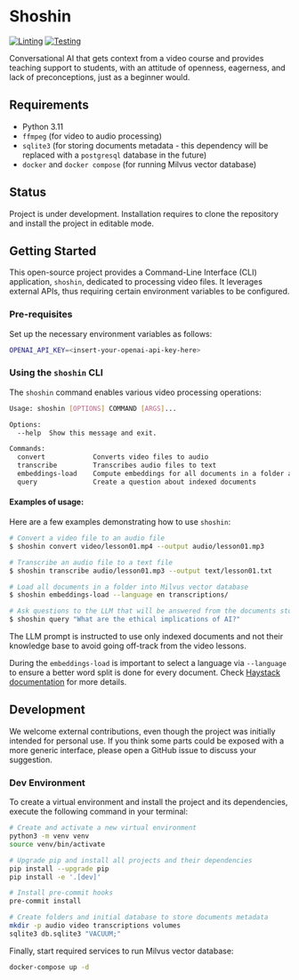 # Shoshin

[![Linting](https://github.com/palazzem/shoshin/actions/workflows/linting.yaml/badge.svg)](https://github.com/palazzem/shoshin/actions/workflows/linting.yaml)
[![Testing](https://github.com/palazzem/shoshin/actions/workflows/testing.yaml/badge.svg)](https://github.com/palazzem/shoshin/actions/workflows/testing.yaml)

Conversational AI that gets context from a video course and provides teaching support to students, with an attitude of
openness, eagerness, and lack of preconceptions, just as a beginner would.

## Requirements

- Python 3.11
- `ffmpeg` (for video to audio processing)
- `sqlite3` (for storing documents metadata - this dependency will be replaced with a `postgresql` database in the future)
- `docker` and `docker compose` (for running Milvus vector database)

## Status

Project is under development. Installation requires to clone the repository and install the project in editable mode.

## Getting Started

This open-source project provides a Command-Line Interface (CLI) application, `shoshin`, dedicated to processing video files.
It leverages external APIs, thus requiring certain environment variables to be configured.

### Pre-requisites

Set up the necessary environment variables as follows:

```bash
OPENAI_API_KEY=<insert-your-openai-api-key-here>
```

### Using the `shoshin` CLI

The `shoshin` command enables various video processing operations:

```bash
Usage: shoshin [OPTIONS] COMMAND [ARGS]...

Options:
  --help  Show this message and exit.

Commands:
  convert            Converts video files to audio
  transcribe         Transcribes audio files to text
  embeddings-load    Compute embeddings for all documents in a folder and load them into Milvus
  query              Create a question about indexed documents
```

#### Examples of usage:

Here are a few examples demonstrating how to use `shoshin`:

```bash
# Convert a video file to an audio file
$ shoshin convert video/lesson01.mp4 --output audio/lesson01.mp3

# Transcribe an audio file to a text file
$ shoshin transcribe audio/lesson01.mp3 --output text/lesson01.txt

# Load all documents in a folder into Milvus vector database
$ shoshin embeddings-load --language en transcriptions/

# Ask questions to the LLM that will be answered from the documents stored
$ shoshin query "What are the ethical implications of AI?"
```

The LLM prompt is instructed to use only indexed documents and not their knowledge base to avoid going off-track
from the video lessons.

During the `embeddings-load` is important to select a language via `--language` to ensure a better word split is done
for every document. Check [Haystack documentation](https://docs.haystack.deepset.ai/docs/languages) for more details.

## Development

We welcome external contributions, even though the project was initially intended for personal use. If you think some
parts could be exposed with a more generic interface, please open a GitHub issue to discuss your suggestion.

### Dev Environment

To create a virtual environment and install the project and its dependencies, execute the following command in your
terminal:

```bash
# Create and activate a new virtual environment
python3 -m venv venv
source venv/bin/activate

# Upgrade pip and install all projects and their dependencies
pip install --upgrade pip
pip install -e '.[dev]'

# Install pre-commit hooks
pre-commit install

# Create folders and initial database to store documents metadata
mkdir -p audio video transcriptions volumes
sqlite3 db.sqlite3 "VACUUM;"
```

Finally, start required services to run Milvus vector database:

```bash
docker-compose up -d
```

